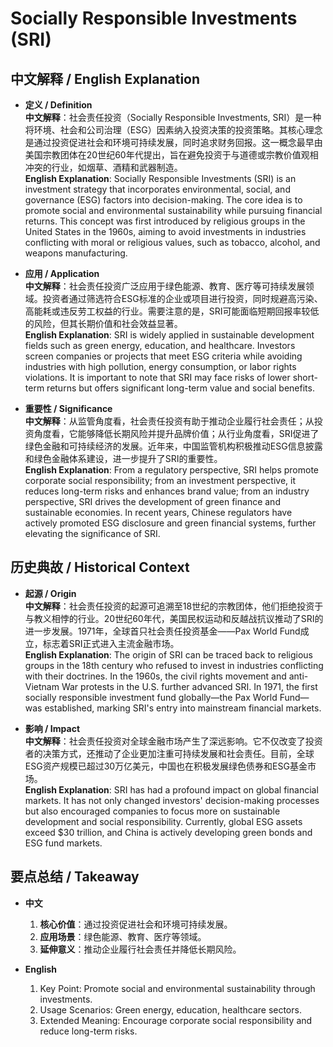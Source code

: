 # Socially Responsible Investments (SRI)

## 中文解释 / English Explanation

* **定义 / Definition**  
  **中文解释**：社会责任投资（Socially Responsible Investments, SRI）是一种将环境、社会和公司治理（ESG）因素纳入投资决策的投资策略。其核心理念是通过投资促进社会和环境可持续发展，同时追求财务回报。这一概念最早由美国宗教团体在20世纪60年代提出，旨在避免投资于与道德或宗教价值观相冲突的行业，如烟草、酒精和武器制造。  
  **English Explanation**: Socially Responsible Investments (SRI) is an investment strategy that incorporates environmental, social, and governance (ESG) factors into decision-making. The core idea is to promote social and environmental sustainability while pursuing financial returns. This concept was first introduced by religious groups in the United States in the 1960s, aiming to avoid investments in industries conflicting with moral or religious values, such as tobacco, alcohol, and weapons manufacturing.

* **应用 / Application**  
  **中文解释**：社会责任投资广泛应用于绿色能源、教育、医疗等可持续发展领域。投资者通过筛选符合ESG标准的企业或项目进行投资，同时规避高污染、高能耗或违反劳工权益的行业。需要注意的是，SRI可能面临短期回报率较低的风险，但其长期价值和社会效益显著。  
  **English Explanation**: SRI is widely applied in sustainable development fields such as green energy, education, and healthcare. Investors screen companies or projects that meet ESG criteria while avoiding industries with high pollution, energy consumption, or labor rights violations. It is important to note that SRI may face risks of lower short-term returns but offers significant long-term value and social benefits.

* **重要性 / Significance**  
  **中文解释**：从监管角度看，社会责任投资有助于推动企业履行社会责任；从投资角度看，它能够降低长期风险并提升品牌价值；从行业角度看，SRI促进了绿色金融和可持续经济的发展。近年来，中国监管机构积极推动ESG信息披露和绿色金融体系建设，进一步提升了SRI的重要性。  
  **English Explanation**: From a regulatory perspective, SRI helps promote corporate social responsibility; from an investment perspective, it reduces long-term risks and enhances brand value; from an industry perspective, SRI drives the development of green finance and sustainable economies. In recent years, Chinese regulators have actively promoted ESG disclosure and green financial systems, further elevating the significance of SRI.

## 历史典故 / Historical Context

* **起源 / Origin**  
  **中文解释**：社会责任投资的起源可追溯至18世纪的宗教团体，他们拒绝投资于与教义相悖的行业。20世纪60年代，美国民权运动和反越战抗议推动了SRI的进一步发展。1971年，全球首只社会责任投资基金——Pax World Fund成立，标志着SRI正式进入主流金融市场。  
  **English Explanation**: The origin of SRI can be traced back to religious groups in the 18th century who refused to invest in industries conflicting with their doctrines. In the 1960s, the civil rights movement and anti-Vietnam War protests in the U.S. further advanced SRI. In 1971, the first socially responsible investment fund globally—the Pax World Fund—was established, marking SRI's entry into mainstream financial markets.

* **影响 / Impact**  
  **中文解释**：社会责任投资对全球金融市场产生了深远影响。它不仅改变了投资者的决策方式，还推动了企业更加注重可持续发展和社会责任。目前，全球ESG资产规模已超过30万亿美元，中国也在积极发展绿色债券和ESG基金市场。  
  **English Explanation**: SRI has had a profound impact on global financial markets. It has not only changed investors' decision-making processes but also encouraged companies to focus more on sustainable development and social responsibility. Currently, global ESG assets exceed $30 trillion, and China is actively developing green bonds and ESG fund markets.

## 要点总结 / Takeaway

* **中文**  
  1. **核心价值**：通过投资促进社会和环境可持续发展。
  2. **应用场景**：绿色能源、教育、医疗等领域。
  3. **延伸意义**：推动企业履行社会责任并降低长期风险。

* **English**  
  1. Key Point: Promote social and environmental sustainability through investments.
  2. Usage Scenarios: Green energy, education, healthcare sectors.
  3. Extended Meaning: Encourage corporate social responsibility and reduce long-term risks.